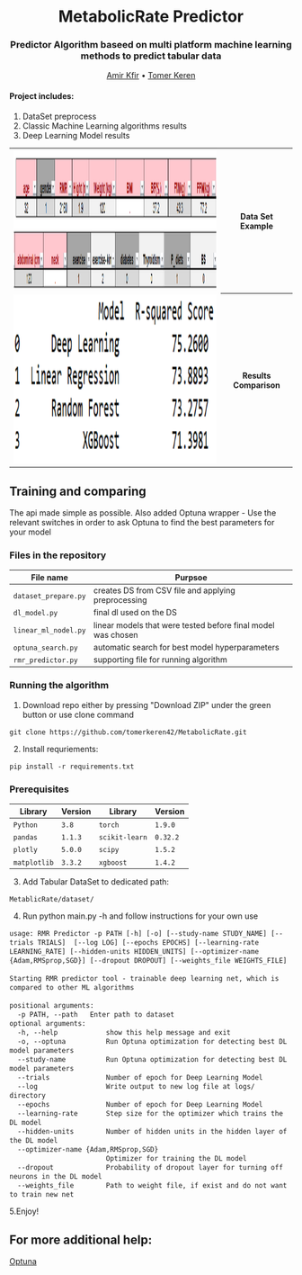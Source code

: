 <h1 align='center'> MetabolicRate Predictor
  </h1>
<h3 align='center'>
Predictor Algorithm baseed on multi platform machine learning methods to predict tabular data
  </h3>
  <p align="center">
    <a href="https://github.com/amirkfir">Amir Kfir</a> •
    <a href="https://github.com/tomerkeren42">Tomer Keren</a>
  </p>

#### Project includes:
1. DataSet preprocess
2. Classic Machine Learning algorithms results
3. Deep Learning Model results


<table>
  <tr><td>
    <img src="DataSetBite.png"  width="650" height="250">
    </td><th>Data Set Example</th></tr>
  <tr><td>
<img src="ModelCompare.png"  width="650" height="300">
    </td><th>Results Comparison</th> </tr></table>

## Training and comparing ##
The api made simple as possible.
Also added Optuna wrapper - Use the relevant switches in order to ask Optuna to find the best parameters for your model

### Files in the repository
|File name         | Purpsoe |
|----------------------|------|
|`dataset_prepare.py`| creates DS from CSV file and applying preprocessing|
|`dl_model.py`| final dl used on the DS|
|`linear_ml_nodel.py`| linear models that were tested before final model was chosen|
|`optuna_search.py`| automatic search for best model hyperparameters|
|`rmr_predictor.py`| supporting file for running algorithm|

### Running the algorithm ###
1. Download repo either by pressing "Download ZIP" under the green button or use clone command
```
git clone https://github.com/tomerkeren42/MetabolicRate.git
```
2. Install requriements:
```
pip install -r requirements.txt
```
### Prerequisites
|Library         | Version |Library         | Version |
|----------------------|----|----------------------|----|
|`Python`|  `3.8`|`torch`|  `1.9.0`|
|`pandas`|  `1.1.3`|`scikit-learn`|  `0.32.2`|
|`plotly`|  `5.0.0`|`scipy`|  `1.5.2`|
|`matplotlib`|  `3.3.2`|`xgboost`|  `1.4.2`|

3. Add Tabular DataSet to dedicated path:
```
MetablicRate/dataset/
```
4. Run python main.py -h and follow instructions for your own use
```
usage: RMR Predictor -p PATH [-h] [-o] [--study-name STUDY_NAME] [--trials TRIALS]  [--log LOG] [--epochs EPOCHS] [--learning-rate LEARNING_RATE] [--hidden-units HIDDEN_UNITS] [--optimizer-name {Adam,RMSprop,SGD}] [--dropout DROPOUT] [--weights_file WEIGHTS_FILE]

Starting RMR predictor tool - trainable deep learning net, which is compared to other ML algorithms

positional arguments:
  -p PATH, --path   Enter path to dataset
optional arguments:
  -h, --help            show this help message and exit
  -o, --optuna          Run Optuna optimization for detecting best DL model parameters
  --study-name          Run Optuna optimization for detecting best DL model parameters
  --trials              Number of epoch for Deep Learning Model
  --log                 Write output to new log file at logs/ directory
  --epochs              Number of epoch for Deep Learning Model
  --learning-rate       Step size for the optimizer which trains the DL model
  --hidden-units        Number of hidden units in the hidden layer of the DL model
  --optimizer-name {Adam,RMSprop,SGD}
                        Optimizer for training the DL model
  --dropout             Probability of dropout layer for turning off neurons in the DL model
  --weights_file        Path to weight file, if exist and do not want to train new net
```
5.Enjoy!

## For more additional help:
 <a href="https://optuna.org/">Optuna</a>  
